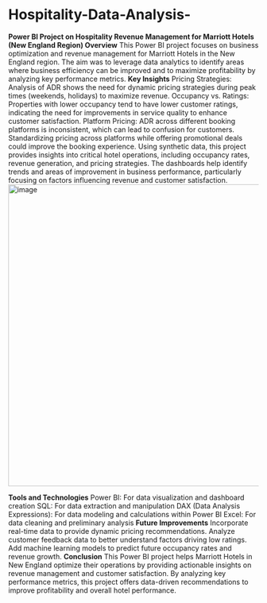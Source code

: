 # Hospitality-Data-Analysis-
**Power BI Project on Hospitality Revenue Management for Marriott Hotels (New England Region)
**Overview****
This Power BI project focuses on business optimization and revenue management for Marriott Hotels in the New England region. The aim was to leverage data analytics to identify areas where business efficiency can be improved and to maximize profitability by analyzing key performance metrics.
**Key Insights**
Pricing Strategies: Analysis of ADR shows the need for dynamic pricing strategies during peak times (weekends, holidays) to maximize revenue.
Occupancy vs. Ratings: Properties with lower occupancy tend to have lower customer ratings, indicating the need for improvements in service quality to enhance customer satisfaction.
Platform Pricing: ADR across different booking platforms is inconsistent, which can lead to confusion for customers. Standardizing pricing across platforms while offering promotional deals could improve the booking experience.
Using synthetic data, this project provides insights into critical hotel operations, including occupancy rates, revenue generation, and pricing strategies. The dashboards help identify trends and areas of improvement in business performance, particularly focusing on factors influencing revenue and customer satisfaction.
<img width="608" alt="image" src="https://github.com/user-attachments/assets/46ad20be-45ae-4185-840b-d9f93d5fcd8c">

**Tools and Technologies**
Power BI: For data visualization and dashboard creation
SQL: For data extraction and manipulation
DAX (Data Analysis Expressions): For data modeling and calculations within Power BI
Excel: For data cleaning and preliminary analysis
**Future Improvements**
Incorporate real-time data to provide dynamic pricing recommendations.
Analyze customer feedback data to better understand factors driving low ratings.
Add machine learning models to predict future occupancy rates and revenue growth.
**Conclusion**
This Power BI project helps Marriott Hotels in New England optimize their operations by providing actionable insights on revenue management and customer satisfaction. By analyzing key performance metrics, this project offers data-driven recommendations to improve profitability and overall hotel performance.

